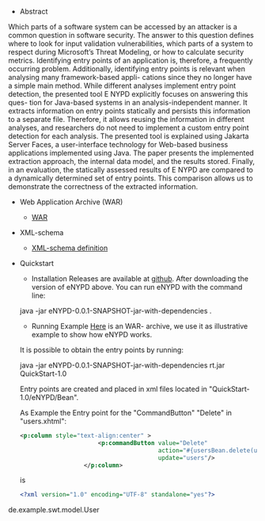 


* Abstract 

Which parts of a software system can be accessed
by an attacker is a common question in software security.
The answer to this question defines where to look for input
validation vulnerabilities, which parts of a system to respect
during Microsoft’s Threat Modeling, or how to calculate security
metrics. Identifying entry points of an application is, therefore,
a frequently occurring problem. Additionally, identifying entry
points is relevant when analysing many framework-based appli-
cations since they no longer have a simple main method.
While different analyses implement entry point detection, the
presented tool E NYPD explicitly focuses on answering this ques-
tion for Java-based systems in an analysis-independent manner. It
extracts information on entry points statically and persists this
information to a separate file. Therefore, it allows reusing the
information in different analyses, and researchers do not need
to implement a custom entry point detection for each analysis.
The presented tool is explained using Jakarta Server Faces,
a user-interface technology for Web-based business applications
implemented using Java. The paper presents the implemented
extraction approach, the internal data model, and the results
stored. Finally, in an evaluation, the statically assessed results of
E NYPD are compared to a dynamically determined set of entry
points. This comparison allows us to demonstrate the correctness
of the extracted information.

* Web Application Archive (WAR)
   * [WAR](../war-contents)
* XML-schema  
   * [XML-schema definition](../xml-schema-contents)
* Quickstart  
   * Installation 
  Releases are available at [github](https://github.com/uni-bremen-agst/eNYPD/releases/tag/v1.0.0).
  After downloading the version of eNYPD above. 
  You can run eNYPD with the command line: 
  
  java -jar eNYPD-0.0.1-SNAPSHOT-jar-with-dependencies <path to rt.jar> <path to war file>. 

  * Running Example 
 [Here](https://github.com/uni-bremen-agst/eNYPD/tree/example) is an WAR- archive, we use it as illustrative example to show  how eNYPD works. 

  It is possible to obtain the entry points by running: 
  
  java -jar eNYPD-0.0.1-SNAPSHOT-jar-with-dependencies rt.jar QuickStart-1.0
  
  Entry points are created and placed in xml files located in "QuickStart-1.0/eNYPD/Bean". 
  
  As Example the Entry point for the "CommandButton" "Delete" in "users.xhtml": 
  
  ```xml
  <p:column style="text-align:center" >
                        <p:commandButton value="Delete"
                                         action="#{usersBean.delete(u)}"
                                         update="users"/>
                    </p:column>
  ```

  is 
  
  ```xml
  <?xml version="1.0" encoding="UTF-8" standalone="yes"?>
<classesType xmlns="...">
    <class name="de.example.swt.controller.UsersBean" scope="javax.faces.view.ViewScoped" package="de.example.swt.controller">
        <attributeOrMethod>
            <method name="delete" return="void">
                <parameter>de.example.swt.model.User</parameter>
            </method>
        </attributeOrMethod>
    </class>
</classesType>

  
  ```
